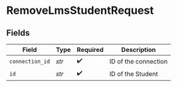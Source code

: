 # RemoveLmsStudentRequest


## Fields

| Field                | Type                 | Required             | Description          |
| -------------------- | -------------------- | -------------------- | -------------------- |
| `connection_id`      | *str*                | :heavy_check_mark:   | ID of the connection |
| `id`                 | *str*                | :heavy_check_mark:   | ID of the Student    |